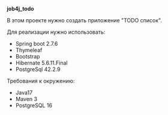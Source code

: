 **job4j_todo**

В этом проекте нужно создать приложение "TODO список".

Для реализации нужно использовать: 
* Spring boot 2.7.6
* Thymeleaf
* Bootstrap
* Hibernate 5.6.11.Final
* PostgreSql 42.2.9

Требования к окружению:
* Java17
* Maven 3
* PostgreSQL 16